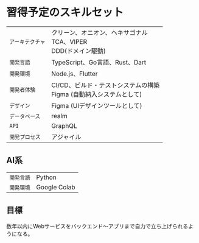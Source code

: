 # 習得予定のスキルセット

|   |     |
|-------|-----------|
| `アーキテクチャ` |  クリーン、オニオン、ヘキサゴナル<br>TCA、VIPER<br>DDD(ドメイン駆動)   |
| `開発言語`   | TypeScript、Go言語、Rust、Dart  |
| `開発環境`   | Node.js、Flutter |
| `開発者体験` | CI/CD、ビルド・テストシステムの構築<br>Figma (自動納入システムとして) |
| `デザイン` | Figma (UIデザインツールとして) |
| `データベース` | realm  |
| `API` | GraphQL  |
| `開発プロセス` |  アジャイル  |

## AI系

|   |     |
|-------|-----------|
| `開発言語`   | Python  |
| `開発環境`   | Google Colab |

## 目標

数年以内にWebサービスをバックエンド〜アプリまで自力で立ち上げられるようになる。

